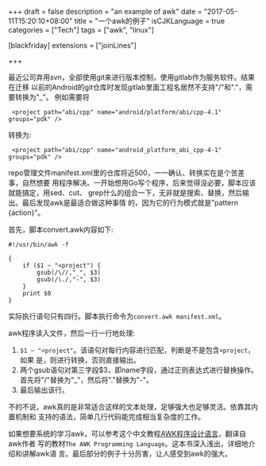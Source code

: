 +++
draft = false
description = "an example of awk"
date = "2017-05-11T15:20:10+08:00"
title = "一个awk的例子"
isCJKLanguage = true
categories = ["Tech"]
tags = ["awk", "linux"]

[blackfriday]
  extensions = ["joinLines"]

+++

最近公司弃用svn，全部使用git来进行版本控制，使用gitlab作为服务软件。结果在迁移
以前的Android的git仓库时发现gitlab里面工程名居然不支持"/"和"."，需要转换为"_"。
例如需要将

```
 <project path="abi/cpp" name="android/platform/abi/cpp-4.1" groups="pdk" />
```
转换为:

```
 <project path="abi/cpp" name="android_platform_abi_cpp-4-1" groups="pdk" />
```

repo管理文件manifest.xml里的仓库将近500，一一确认、转换实在是个苦差事，自然想要
用程序解决。一开始想用Go写个程序，后来觉得没必要，脚本应该就能搞定，用sed、cut、
grep什么的组合一下，无非就是搜索、替换，然后输出。最后发现awk是最适合做这种事情
的，因为它的行为模式就是"pattern {action}"。

首先，脚本convert.awk内容如下:

```
#!/usr/bin/awk -f

{
	if ($1 ~ "<project") {
		gsub(/\//,"_", $3)
		gsub(/\./,"-", $3)
	}
	print $0
}
```

实际执行语句只有四行。脚本执行命令为`convert.awk manifest.xml`。

awk程序读入文件，然后一行一行地处理:

1. `$1 ~ "<project"`。该语句对每行内容进行匹配，判断是不是包含`<project`，如果
   是，则进行转换，否则直接输出。
2. 两个gsub语句对第三字段$3，即name字段，通过正则表达式进行替换操作。
   首先将"/"替换为"_"，然后将"."替换为"-"。
3. 最后输出该行。

不的不说，awk真的是非常适合这样的文本处理，足够强大也足够灵活。依靠其内置机制和
支持的语法，简单几行代码能完成相当复杂度的工作。

如果想要系统的学习awk，可以参考这个中文教程[AWK程序设计语言][1]，翻译自awk作者
写的教材`The AWK Programming Language`。这本书深入浅出，详细地介绍和讲解awk语
言。最后部分的例子十分厉害，让人感受到awk的强大。

[1]: https://github.com/wuzhouhui/awk
